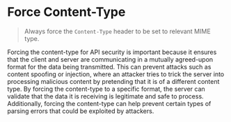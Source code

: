 # Force Content-Type

> Always force the `Content-Type` header to be set to relevant MIME type.

Forcing the content-type for API security is important because it ensures that the client and server are communicating in a mutually agreed-upon format for the data being transmitted. This can prevent attacks such as content spoofing or injection, where an attacker tries to trick the server into processing malicious content by pretending that it is of a different content type. By forcing the content-type to a specific format, the server can validate that the data it is receiving is legitimate and safe to process. Additionally, forcing the content-type can help prevent certain types of parsing errors that could be exploited by attackers.
